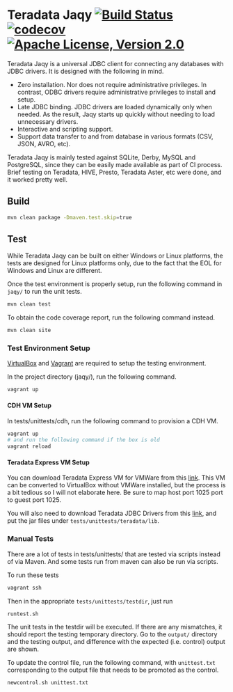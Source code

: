 # Teradata Jaqy [![Build Status](https://travis-ci.org/Teradata/jaqy.svg?branch=master)](https://travis-ci.org/Teradata/jaqy)[![codecov](https://codecov.io/gh/Teradata/jaqy/branch/master/graph/badge.svg)](https://codecov.io/gh/Teradata/jaqy)[![Apache License, Version 2.0](https://img.shields.io/badge/license-Apache--2.0-blue.svg)](http://www.apache.org/licenses/LICENSE-2.0)

Teradata Jaqy is a universal JDBC client for connecting any databases with
JDBC drivers.  It is designed with the following in mind.

* Zero installation.  Nor does not require administrative privileges.
  In contrast, ODBC drivers require administrative privileges to install
  and setup.
* Late JDBC binding.  JDBC drivers are loaded dynamically only when needed.
  As the result, Jaqy starts up quickly without needing to load unnecessary
  drivers.
* Interactive and scripting support.
* Support data transfer to and from database in various formats (CSV, JSON, AVRO, etc).

Teradata Jaqy is mainly tested against SQLite, Derby, MySQL and PostgreSQL,
since they can be easily made available as part of CI process.  Brief testing
on Teradata, HIVE, Presto, Teradata Aster, etc were done, and it worked
pretty well.

## Build

```bash
mvn clean package -Dmaven.test.skip=true
```

## Test

While Teradata Jaqy can be built on either Windows or Linux platforms, the
tests are designed for Linux platforms only, due to the fact that the EOL
for Windows and Linux are different.

Once the test environment is properly setup, run the following command in ``jaqy/``
to run the unit tests.

```bash
mvn clean test
```

To obtain the code coverage report, run the following command instead.

```bash
mvn clean site
```

### Test Environment Setup

[VirtualBox](https://www.virtualbox.org/) and [Vagrant](https://www.vagrantup.com/)
are required to setup the testing environment.

In the project directory (jaqy/), run the following command.

```bash
vagrant up
```

#### CDH VM Setup

In tests/unittests/cdh, run the following command to provision a CDH VM.

```bash
vagrant up
# and run the following command if the box is old
vagrant reload
```

#### Teradata Express VM Setup

You can download Teradata Express VM for VMWare from this
[link](http://downloads.teradata.com/download/database/teradata-express-for-vmware-player).
This VM can be converted to VirtualBox without VMWare installed, but the
process is a bit tedious so I will not elaborate here.  Be sure to map host
port 1025 port to guest port 1025.

You will also need to download Teradata JDBC Drivers from this
[link](http://downloads.teradata.com/download/connectivity/jdbc-driver), and
put the jar files under `tests/unittests/teradata/lib`.

### Manual Tests

There are a lot of tests in tests/unittests/ that are tested via scripts
instead of via Maven.  And some tests run from maven can also be run via
scripts.

To run these tests

```bash
vagrant ssh
```

Then in the appropriate ``tests/unittests/testdir``, just run

```
runtest.sh
```

The unit tests in the testdir will be executed.  If there are any mismatches,
it should report the testing temporary directory.  Go to the ``output/`` directory
and the testing output, and difference with the expected (i.e. control) output are
shown.

To update the control file, run the following command, with ``unittest.txt``
corresponding to the output file that needs to be promoted as the control.

```
newcontrol.sh unittest.txt
```
